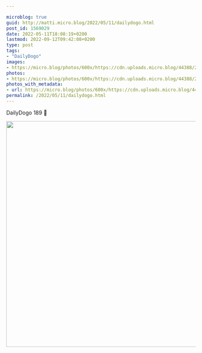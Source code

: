 ```yaml
---

microblog: true
guid: http://matti.micro.blog/2022/05/11/dailydogo.html
post_id: 1569029
date: 2022-05-11T18:08:19+0200
lastmod: 2022-09-12T09:42:08+0200
type: post
tags:
- "DailyDogo"
images:
- https://micro.blog/photos/600x/https://cdn.uploads.micro.blog/44388/2022/5a51e8055c.jpg
photos:
- https://micro.blog/photos/600x/https://cdn.uploads.micro.blog/44388/2022/5a51e8055c.jpg
photos_with_metadata:
- url: https://micro.blog/photos/600x/https://cdn.uploads.micro.blog/44388/2022/5a51e8055c.jpg
permalink: /2022/05/11/dailydogo.html
---
```

DailyDogo 189 🐶

<img src="/media/uploads/2022/5a51e8055c.jpg" width="600" height="600" alt="" />
